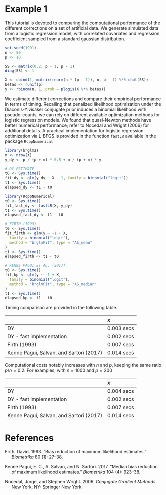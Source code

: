 # Example 1

This tutorial is devoted to comparing the computational performance of
the different corrections on a set of artificial data. We generate
simulated data from a logistic regression model, with correlated
covariates and regression coefficient sampled from a standard gaussian
distribution.

``` r
set.seed(1991)
n <- 50
p <- 10

SS <- matrix(0.2, p - 1, p - 1)
diag(SS) <- 1

X <- cbind(1, matrix(rnorm(n * (p - 1)), n, p - 1) %*% chol(SS))
betas <- runif(p)
y <- rbinom(n, 1, prob = plogis(X %*% betas))
```

We estimate different corrections and compare their empirical
performance in terms of timing. Recalling that penalized likelihood
optimization under the Diaconis-Ylvisaker conjugate prior induces a
binomial likelihood with pseudo-counts, we can rely on different
available optimization methods for logistic regression models. We found
that quasi-Newton methods have better numerical performance; refer to
Nocedal and Wright (2006) for additional details. A practical
implementation for logistic regression optimization via L-BFGS is
provided in the function `fastLR` available in the package
`RcppNumerical`

``` r
library(brglm2)
m <- nrow(X)
y_dy <- p / (p + m) * 0.5 + m / (p + m) * y

# DY ESTIMATE
t0 <- Sys.time()
fit_dy <- glm(y_dy ~ X - 1, family = binomial("logit"))
t1 <- Sys.time()
elapsed_dy <- t1 - t0

library(RcppNumerical)
t0 <- Sys.time()
fit_fast_dy <- fastLR(X, y_dy)
t1 <- Sys.time()
elapsed_fast_dy <- t1 - t0

# FIRTH (1993)
t0 <- Sys.time()
fit_firth <- glm(y ~ -1 + X,
  family = binomial("logit"),
  method = "brglmFit", type = "AS_mean"
)
t1 <- Sys.time()
elapsed_firth <- t1 - t0

# KENNE PAGUI ET AL. (2017)
t0 <- Sys.time()
fit_kp <- glm(y ~ -1 + X,
  family = binomial("logit"),
  method = "brglmFit", type = "AS_median"
)
t1 <- Sys.time()
elapsed_kp <- t1 - t0
```

Timing comparison are provided in the following table.

|                                         | x          |
|:----------------------------------------|:-----------|
| DY                                      | 0.003 secs |
| DY - fast implementation                | 0.002 secs |
| Firth (1993)                            | 0.007 secs |
| Kenne Pagui, Salvan, and Sartori (2017) | 0.014 secs |

Computational costs notably increases with *n* and *p*, keeping the same
ratio *p*/*n* = 0.2. For examples, with *n* = 1000 and *p* = 200

|                                         | x          |
|:----------------------------------------|:-----------|
| DY                                      | 0.004 secs |
| DY - fast implementation                | 0.002 secs |
| Firth (1993)                            | 0.007 secs |
| Kenne Pagui, Salvan, and Sartori (2017) | 0.014 secs |

# References

<div id="refs" class="references csl-bib-body hanging-indent">

<div id="ref-Firth1993" class="csl-entry">

Firth, David. 1993. “<span class="nocase">Bias reduction of maximum
likelihood estimates</span>.” *Biometrika* 80 (1): 27–38.

</div>

<div id="ref-Pagui2017" class="csl-entry">

Kenne Pagui, E. C., A. Salvan, and N. Sartori. 2017. “<span
class="nocase">Median bias reduction of maximum likelihood
estimates</span>.” *Biometrika* 104 (4): 923–38.

</div>

<div id="ref-Nocedal2006" class="csl-entry">

Nocedal, Jorge, and Stephen Wright. 2006. *Conjugate Gradient Methods*.
New York, NY: Springer New York.

</div>

</div>
